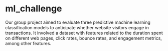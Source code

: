 # ml_challenge
Our group project aimed to evaluate three predictive machine learning classification models to anticipate whether website visitors engage in transactions. It involved a dataset with features related to the duration spent on different web pages,  click rates, bounce rates, and engagement metrics, among other features.
